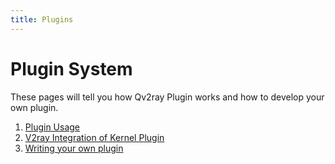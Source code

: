 ```yaml
---
title: Plugins
---
```


# Plugin System

These pages will tell you how Qv2ray Plugin works and how to develop your own plugin.

1. [Plugin Usage](usage.md)
2. [V2ray Integration of Kernel Plugin](v2ray-integration.md)
3. [Writing your own plugin](development.md)
